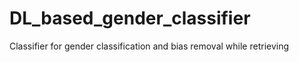 # DL_based_gender_classifier
Classifier for gender classification and bias removal while retrieving
